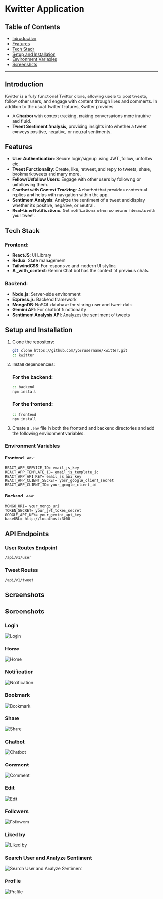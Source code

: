 # Kwitter Application

## Table of Contents
- [Introduction](#introduction)
- [Features](#features)
- [Tech Stack](#tech-stack)
- [Setup and Installation](#setup-and-installation)
- [Environment Variables](#environment-variables)
- [Screenshots](#screenshots)

---

## Introduction
Kwitter is a fully functional Twitter clone, allowing users to post tweets, follow other users, and engage with content through likes and comments. In addition to the usual Twitter features, Kwitter provides:
- A **Chatbot** with context tracking, making conversations more intuitive and fluid.
- **Tweet Sentiment Analysis**, providing insights into whether a tweet conveys positive, negative, or neutral sentiments.

## Features
- **User Authentication**: Secure login/signup using JWT ,follow, unfollow etc.
- **Tweet Functionality**: Create, like, retweet, and reply to tweets, share, bookmark tweets and many more.
- **Follow/Unfollow Users**: Engage with other users by following or unfollowing them.
- **Chatbot with Context Tracking**: A chatbot that provides contextual replies and helps with navigation within the app.
- **Sentiment Analysis**: Analyze the sentiment of a tweet and display whether it’s positive, negative, or neutral.
- **Real-time Notifications**: Get notifications when someone interacts with your tweet.

## Tech Stack
### Frontend:
- **ReactJS**: UI Library
- **Redux**: State management
- **TailwindCSS**: For responsive and modern UI styling
- **AI_with_context**: Gemini Chat bot has the context of previous chats.

### Backend:
- **Node.js**: Server-side environment
- **Express.js**: Backend framework
- **MongoDB**: NoSQL database for storing user and tweet data
- **Gemini API**: For chatbot functionality
- **Sentiment Analysis API**: Analyzes the sentiment of tweets

## Setup and Installation
1. Clone the repository:
    ```bash
    git clone https://github.com/yourusername/kwitter.git
    cd kwitter
    ```

2. Install dependencies:
    ### For the backend:
    ```bash
    cd backend
    npm install
    ```

    ### For the frontend:
    ```bash
    cd frontend
    npm install
    ```

3. Create a `.env` file in both the frontend and backend directories and add the following environment variables.

### Environment Variables

#### Frontend `.env`:
```env
REACT_APP_SERVICE_ID= email_js_key
REACT_APP_TEMPLATE_ID= email_js_template_id
REACT_APP_API_KEY= email_js_api_key
REACT_APP_CLIENT_SECRET= your_google_client_secret
REACT_APP_CLIENT_ID= your_google_client_id
```
#### Backend `.env`:
```env
MONGO_URI= your_mongo_uri
TOKEN_SECRET= your_jwt_token_secret
GOOGLE_API_KEY= your_gemini_api_key
baseURL= http://localhost:3000

```
## API Endpoints

### User Routes Endpoint
 `/api/v1/user`

### Tweet Routes
`/api/v1/tweet`

## Screenshots

## Screenshots
### Login
![Login](./preview/Login.png)  

### Home
![Home](./preview/Home.png)  

### Notification
![Notification](./preview/Notification.png)  

### Bookmark
![Bookmark](./preview/Bookmark.png)  

### Share
![Share](./preview/Share.png)  

### Chatbot
![Chatbot](./preview/chatBot.png)  

### Comment
![Comment](./preview/Comment.png)  

### Edit
![Edit](./preview/Edit.png)  

### Followers
![Followers](./preview/FollowUnfollowLsit.png)  

### Liked by
![Liked by](./preview/Liked%20by.png)  

### Search User and Analyze Sentiment
![Search User and Analyze Sentiment](./preview/tweetAnalyse_search_user_etc.png)  

### Profile
![Profile](./preview/profile.png)


